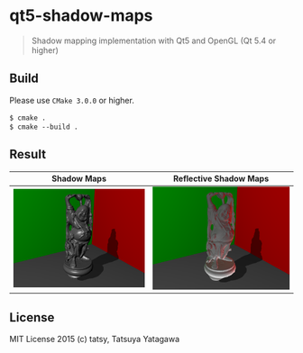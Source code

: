qt5-shadow-maps
===

> Shadow mapping implementation with Qt5 and OpenGL (Qt 5.4 or higher)

## Build

Please use ```CMake 3.0.0``` or higher.

```shell
$ cmake .
$ cmake --build .
```

## Result

| Shadow Maps                 | Reflective Shadow Maps    |
|-----------------------------|---------------------------|
| ![Result](./results/sm.png) | ![RSM](./results/rsm.png) |

## License

MIT License 2015 (c) tatsy, Tatsuya Yatagawa
